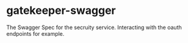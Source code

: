 # gatekeeper-swagger
The Swagger Spec for the secruity service. Interacting with the oauth endpoints for example.
